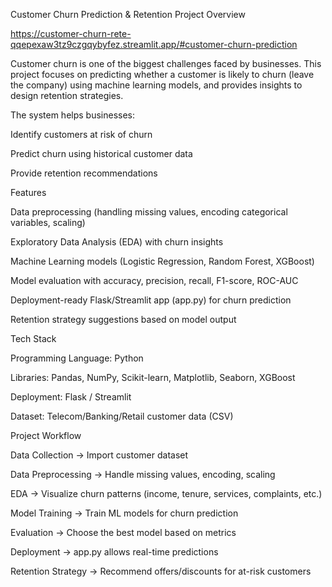 Customer Churn Prediction & Retention
 Project Overview

https://customer-churn-rete-qqepexaw3tz9czgqybyfez.streamlit.app/#customer-churn-prediction
 

Customer churn is one of the biggest challenges faced by businesses. This project focuses on predicting whether a customer is likely to churn (leave the company) using machine learning models, and provides insights to design retention strategies.

The system helps businesses:

Identify customers at risk of churn

Predict churn using historical customer data

Provide retention recommendations

 Features

Data preprocessing (handling missing values, encoding categorical variables, scaling)

Exploratory Data Analysis (EDA) with churn insights

Machine Learning models (Logistic Regression, Random Forest, XGBoost)

Model evaluation with accuracy, precision, recall, F1-score, ROC-AUC

Deployment-ready Flask/Streamlit app (app.py) for churn prediction

Retention strategy suggestions based on model output

 Tech Stack

Programming Language: Python

Libraries: Pandas, NumPy, Scikit-learn, Matplotlib, Seaborn, XGBoost

Deployment: Flask / Streamlit

Dataset: Telecom/Banking/Retail customer data (CSV)

 Project Workflow

Data Collection → Import customer dataset

Data Preprocessing → Handle missing values, encoding, scaling

EDA → Visualize churn patterns (income, tenure, services, complaints, etc.)

Model Training → Train ML models for churn prediction

Evaluation → Choose the best model based on metrics

Deployment → app.py allows real-time predictions

Retention Strategy → Recommend offers/discounts for at-risk customers
